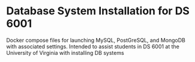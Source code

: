 # Database System Installation for DS 6001
Docker compose files for launching MySQL, PostGreSQL, and MongoDB with associated settings. Intended to assist students in DS 6001 at the University of Virginia with installing DB systems
